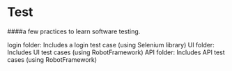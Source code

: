 # Test
####a few practices to learn software testing.

login folder: Includes a login test case (using Selenium library)
UI folder: Includes UI test cases (using RobotFramework)
API folder: Includes API test cases (using RobotFramework)

